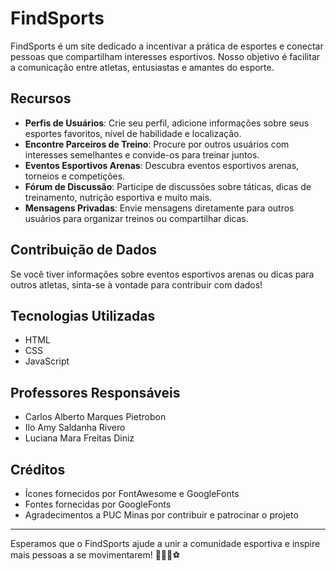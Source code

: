# FindSports

FindSports é um site dedicado a incentivar a prática de esportes e conectar pessoas que compartilham interesses esportivos. Nosso objetivo é facilitar a comunicação entre atletas, entusiastas e amantes do esporte.

## Recursos

- **Perfis de Usuários**: Crie seu perfil, adicione informações sobre seus esportes favoritos, nível de habilidade e localização.
- **Encontre Parceiros de Treino**: Procure por outros usuários com interesses semelhantes e convide-os para treinar juntos.
- **Eventos Esportivos Arenas**: Descubra eventos esportivos arenas, torneios e competições.
- **Fórum de Discussão**: Participe de discussões sobre táticas, dicas de treinamento, nutrição esportiva e muito mais.
- **Mensagens Privadas**: Envie mensagens diretamente para outros usuários para organizar treinos ou compartilhar dicas.

## Contribuição de Dados

Se você tiver informações sobre eventos esportivos arenas ou dicas para outros atletas, sinta-se à vontade para contribuir com dados!

## Tecnologias Utilizadas

- HTML
- CSS
- JavaScript

## Professores Responsáveis

- Carlos Alberto Marques Pietrobon
- Ilo Amy Saldanha Rivero
- Luciana Mara Freitas Diniz

## Créditos

- Ícones fornecidos por FontAwesome e GoogleFonts
- Fontes fornecidas por GoogleFonts
- Agradecimentos a PUC Minas por contribuir e patrocinar o projeto

---

Esperamos que o FindSports ajude a unir a comunidade esportiva e inspire mais pessoas a se movimentarem! 🏃‍♂️🏀⚽
